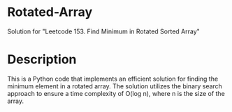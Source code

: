 # Rotated-Array
Solution for "Leetcode 153. Find Minimum in Rotated Sorted Array"

# Description

This is a Python code that implements an efficient solution for finding the minimum element in a rotated array. The solution utilizes the binary search approach to ensure a time complexity of O(log n), where n is the size of the array.
 

